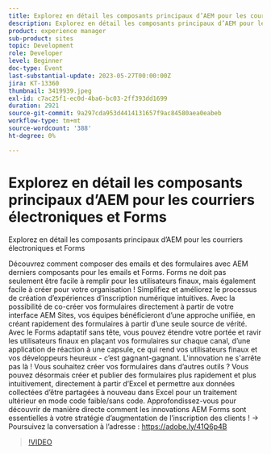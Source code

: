 ```yaml
---
title: Explorez en détail les composants principaux d’AEM pour les courriers électroniques et Forms
description: Explorez en détail les composants principaux d’AEM pour les courriers électroniques et les formulaires. Découvrez comment composer des courriers électroniques et des formulaires avec AEM derniers composants pour les courriers électroniques et Forms. Forms ne doit pas seulement être facile à remplir pour les utilisateurs finaux, mais également facile à créer pour votre organisation ! Simplifiez et améliorez le processus de création d’expériences d’inscription numérique intuitives. Avec la possibilité de co-créer vos formulaires directement à partir de votre interface AEM Sites, vos équipes bénéficieront d’une approche unifiée, en créant rapidement des formulaires à partir d’une seule source de vérité. Avec le Forms adaptatif sans tête, vous pouvez étendre votre portée et ravir les utilisateurs finaux en plaçant vos formulaires sur chaque canal, d’une application de réaction à une capsule, ce qui rend vos utilisateurs finaux et vos développeurs heureux - c’est gagnant-gagnant. L'innovation ne s'arrête pas là ! Vous souhaitez créer vos formulaires dans d’autres outils ? Vous pouvez désormais créer et publier des formulaires plus rapidement et plus intuitivement, directement à partir d’Excel et permettre aux données collectées d’être partagées à nouveau dans Excel pour un traitement ultérieur en mode code faible/sans code. Approfondissez-vous pour découvrir de manière directe comment les innovations AEM Forms sont essentielles à votre stratégie d’augmentation de l’inscription des clients !
product: experience manager
sub-product: sites
topic: Development
role: Developer
level: Beginner
doc-type: Event
last-substantial-update: 2023-05-27T00:00:00Z
jira: KT-13360
thumbnail: 3419939.jpeg
exl-id: c7ac25f1-ec0d-4ba6-bc03-2ff393dd1699
duration: 2921
source-git-commit: 9a297cda953d4414131657f9ac84580aea0eabeb
workflow-type: tm+mt
source-wordcount: '388'
ht-degree: 0%

---
```


# Explorez en détail les composants principaux d’AEM pour les courriers électroniques et Forms

Explorez en détail les composants principaux d’AEM pour les courriers électroniques et Forms

Découvrez comment composer des emails et des formulaires avec AEM derniers composants pour les emails et Forms. Forms ne doit pas seulement être facile à remplir pour les utilisateurs finaux, mais également facile à créer pour votre organisation ! Simplifiez et améliorez le processus de création d’expériences d’inscription numérique intuitives. Avec la possibilité de co-créer vos formulaires directement à partir de votre interface AEM Sites, vos équipes bénéficieront d’une approche unifiée, en créant rapidement des formulaires à partir d’une seule source de vérité. Avec le Forms adaptatif sans tête, vous pouvez étendre votre portée et ravir les utilisateurs finaux en plaçant vos formulaires sur chaque canal, d’une application de réaction à une capsule, ce qui rend vos utilisateurs finaux et vos développeurs heureux - c’est gagnant-gagnant. L&#39;innovation ne s&#39;arrête pas là ! Vous souhaitez créer vos formulaires dans d’autres outils ? Vous pouvez désormais créer et publier des formulaires plus rapidement et plus intuitivement, directement à partir d’Excel et permettre aux données collectées d’être partagées à nouveau dans Excel pour un traitement ultérieur en mode code faible/sans code. Approfondissez-vous pour découvrir de manière directe comment les innovations AEM Forms sont essentielles à votre stratégie d’augmentation de l’inscription des clients ! → Poursuivez la conversation à l’adresse : https://adobe.ly/41Q6p4B

>[!VIDEO](https://video.tv.adobe.com/v/3419939/?learn=on)
